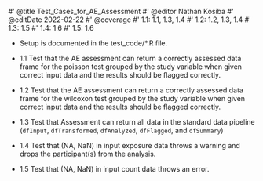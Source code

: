 #' @title Test_Cases_for_AE_Assessment
#' @editor Nathan Kosiba
#' @editDate 2022-02-22
#' @coverage
#' 1.1: 1.1, 1.3, 1.4
#' 1.2: 1.2, 1.3, 1.4
#' 1.3: 1.5
#' 1.4: 1.6
#' 1.5: 1.6


+ Setup is documented in the test_code/*.R file.

+ 1.1 Test that the AE assessment can return a correctly assessed data frame
for the poisson test grouped by the study variable when given correct input data
and the results should be flagged correctly.
+ 1.2 Test that the AE assessment can return a correctly assessed data frame
for the wilcoxon test grouped by the study variable when given correct input data
and the results should be flagged correctly.
+ 1.3 Test that Assessment can return all data in the standard data pipeline
(`dfInput`, `dfTransformed`, `dfAnalyzed`, `dfFlagged`, and `dfSummary`)
+ 1.4 Test that (NA, NaN) in input exposure data throws a warning and 
drops the participant(s) from the analysis.
+ 1.5 Test that (NA, NaN) in input count data throws an error.
